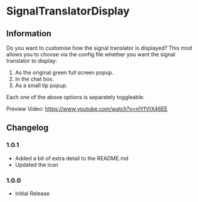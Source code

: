 # SignalTranslatorDisplay

## Information

Do you want to customise how the signal translator is displayed? This mod allows you to choose via the config file whether you want the signal translator to display:

1. As the original green full screen popup.
2. In the chat box.
3. As a small tip popup.

Each one of the above options is separately toggleable.

Preview Video: https://www.youtube.com/watch?v=nlYfVtX46EE

## Changelog

### 1.0.1

- Added a bit of extra detail to the README.md
- Updated the icon

### 1.0.0

- Initial Release
